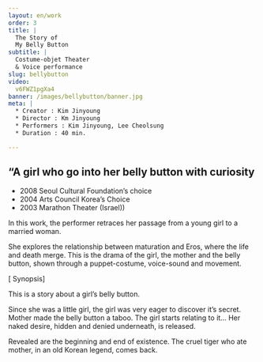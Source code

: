 ```yaml
---
layout: en/work
order: 3
title: |
  The Story of
  My Belly Button
subtitle: |
  Costume-objet Theater
  & Voice performance
slug: bellybutton
video:
  v6FWZ1pgXa4
banner: /images/bellybutton/banner.jpg
meta: |
  * Creator : Kim Jinyoung
  * Director : Km Jinyoung
  * Performers : Kim Jinyoung, Lee Cheolsung
  * Duration : 40 min.

---
```


## “A girl who go into her belly button with curiosity

* 2008 Seoul Cultural Foundation’s choice
* 2004 Arts Council Korea’s Choice
* 2003 Marathon Theater (Israel))

In this work, the performer retraces her passage from a young girl to a married woman.

She explores the relationship between maturation and Eros, where the life and death merge. This is the drama of the girl, the mother and the belly button, shown through a puppet-costume, voice-sound and movement.


[ Synopsis]

This is a story about a girl’s belly button.

Since she was a little girl, the girl was very eager to discover it’s secret. Mother made the belly button a taboo. The girl starts relating to it… Her naked desire, hidden and denied underneath, is released.

Revealed are the beginning and end of existence. The cruel  tiger who ate mother, in an old Korean legend, comes back.

